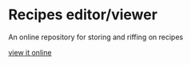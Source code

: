 # Recipes editor/viewer

An online repository for storing and riffing on recipes

[view it online](https://brave-aryabhata-f41f87.netlify.com/)

